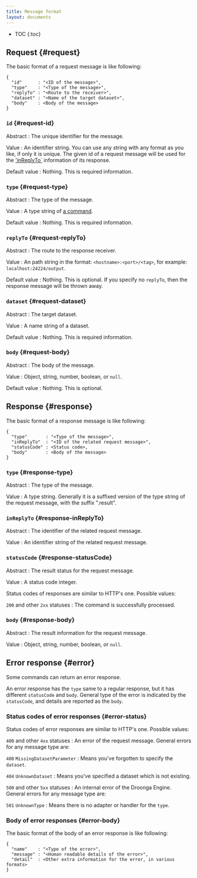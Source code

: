 ```yaml
---
title: Message format
layout: documents
---
```


* TOC
{:toc}


## Request {#request}

The basic format of a request message is like following:

    {
      "id"      : "<ID of the message>",
      "type"    : "<Type of the message>",
      "replyTo" : "<Route to the receiver>",
      "dataset" : "<Name of the target dataset>",
      "body"    : <Body of the message>
    }

### `id` {#request-id}

Abstract
: The unique identifier for the message.

Value
: An identifier string. You can use any string with any format as you like, if only it is unique. The given id of a request message will be used for the ['inReplyTo`](#response-inReplyTo) information of its response.

Default value
: Nothing. This is required information.

### `type` {#request-type}

Abstract
: The type of the message.

Value
: A type string of [a command](/reference/commands/).

Default value
: Nothing. This is required information.

### `replyTo` {#request-replyTo}

Abstract
: The route to the response receiver.

Value
: An path string in the format: `<hostname>:<port>/<tag>`, for example: `localhost:24224/output`.

Default value
: Nothing. This is optional. If you specify no `replyTo`, then the response message will be thrown away.

### `dataset` {#request-dataset}

Abstract
: The target dataset.

Value
: A name string of a dataset.

Default value
: Nothing. This is required information.

### `body` {#request-body}

Abstract
: The body of the message.

Value
: Object, string, number, boolean, or `null`.

Default value
: Nothing. This is optional.

## Response {#response}

The basic format of a response message is like following:

    {
      "type"       : "<Type of the message>",
      "inReplyTo"  : "<ID of the related request message>",
      "statusCode" : <Status code>,
      "body"       : <Body of the message>
    }

### `type` {#response-type}

Abstract
: The type of the message.

Value
: A type string. Generally it is a suffixed version of the type string of the request message, with the suffix ".result".

### `inReplyTo` {#response-inReplyTo}

Abstract
: The identifier of the related request message.

Value
: An identifier string of the related request message.

### `statusCode` {#response-statusCode}

Abstract
: The result status for the request message.

Value
: A status code integer.

Status codes of responses are similar to HTTP's one. Possible values:

`200` and other `2xx` statuses
: The command is successfully processed.

### `body` {#response-body}

Abstract
: The result information for the request message.

Value
: Object, string, number, boolean, or `null`.


## Error response {#error}

Some commands can return an error response.

An error response has the `type` same to a regular response, but it has different `statusCode` and `body`. General type of the error is indicated by the `statusCode`, and details are reported as the `body`.

### Status codes of error responses {#error-status}

Status codes of error responses are similar to HTTP's one. Possible values:

`400` and other `4xx` statuses
: An error of the request message. General errors for any message type are:
  
  `400` `MissingDatasetParameter`
  : Means you've forgotten to specify the `dataset`.
  
  `404` `UnknownDataset`
  : Means you've specified a dataset which is not existing.

`500` and other `5xx` statuses
: An internal error of the Droonga Engine. General errors for any message type are:
  
  `501` `UnknownType`
  : Means there is no adapter or handler for the `type`.

### Body of error responses {#error-body}

The basic format of the body of an error response is like following:

    {
      "name"    : "<Type of the error>",
      "message" : "<Human readable details of the error>",
      "detail"  : <Other extra information for the error, in various formats>
    }

